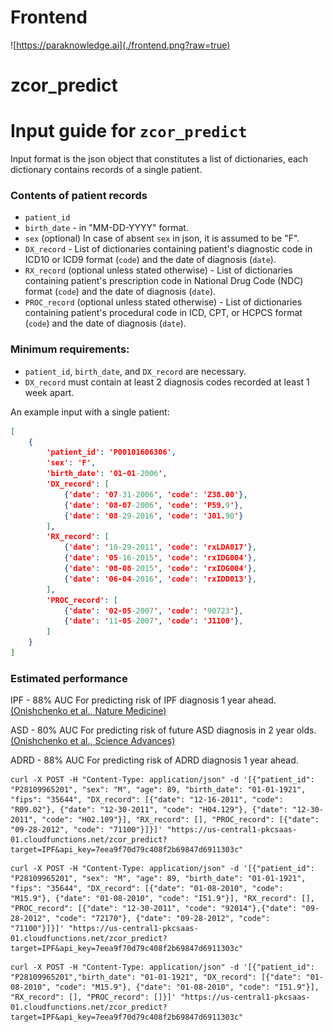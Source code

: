 # Frontend

![https://paraknowledge.ai](./frontend.png?raw=true)


# zcor_predict



# **Input guide for `zcor_predict`**

Input format is the json object that constitutes a list of dictionaries, each dictionary contains 
records of a single patient.

### Contents of patient records
* `patient_id` 
* `birth_date` - in "MM-DD-YYYY" format.
* `sex` (optional) In case of absent `sex` in json, it is assumed to be "F".
* `DX_record` - List of dictionaries containing patient's diagnostic code in ICD10 or ICD9 format (`code`) 
and the date of diagnosis (`date`).
* `RX_record` (optional unless stated otherwise) - List of dictionaries containing patient's prescription code in National Drug Code (NDC) format (`code`)
  and the date of diagnosis (`date`).
* `PROC_record` (optional unless stated otherwise) - List of dictionaries containing patient's procedural code in ICD, CPT, or HCPCS format (`code`)
    and the date of diagnosis (`date`).

### Minimum requirements:
* `patient_id`, `birth_date`, and `DX_record` are necessary.
* `DX_record` must contain at least 2 diagnosis codes recorded at least 1 week apart.


An example input with a single patient:
```json
[
    { 
        'patient_id': 'P00101606306',
        'sex': 'F',
        'birth_date': '01-01-2006',
        'DX_record': [
            {'date': '07-31-2006', 'code': 'Z38.00'},
            {'date': '08-07-2006', 'code': 'P59.9'},
            {'date': '08-29-2016', 'code': 'J01.90'}
        ],
        'RX_record': [
            {'date': '10-29-2011', 'code': 'rxLDA017'},
            {'date': '05-16-2015', 'code': 'rxIDG004'},
            {'date': '08-08-2015', 'code': 'rxIDG004'},
            {'date': '06-04-2016', 'code': 'rxIDD013'},
        ],
        'PROC_record': [
            {'date': '02-05-2007', 'code': '90723'},
            {'date': '11-05-2007', 'code': 'J1100'},
        ]
    }
]
```

### Estimated performance

IPF - 88% AUC For predicting risk of IPF diagnosis 1 year ahead. [(Onishchenko et al., Nature Medicine)](https://www.science.org/doi/10.1126/sciadv.abf0354)

ASD - 80% AUC For predicting risk of future ASD diagnosis in 2 year olds. [(Onishchenko et al., Science Advances)](https://www.science.org/doi/10.1126/sciadv.abf0354)

ADRD - 88% AUC For predicting risk of ADRD diagnosis 1 year ahead.




```
curl -X POST -H "Content-Type: application/json" -d '[{"patient_id": "P28109965201", "sex": "M", "age": 89, "birth_date": "01-01-1921", "fips": "35644", "DX_record": [{"date": "12-16-2011", "code": "R09.02"}, {"date": "12-30-2011", "code": "H04.129"}, {"date": "12-30-2011", "code": "H02.109"}], "RX_record": [], "PROC_record": [{"date": "09-28-2012", "code": "71100"}]}]' "https://us-central1-pkcsaas-01.cloudfunctions.net/zcor_predict?target=IPF&api_key=7eea9f70d79c408f2b69847d6911303c"
```


```
curl -X POST -H "Content-Type: application/json" -d '[{"patient_id": "P28109965201", "sex": "M", "age": 89, "birth_date": "01-01-1921", "fips": "35644", "DX_record": [{"date": "01-08-2010", "code": "M15.9"}, {"date": "01-08-2010", "code": "I51.9"}], "RX_record": [], "PROC_record": [{"date": "12-30-2011", "code": "92014"},{"date": "09-28-2012", "code": "72170"}, {"date": "09-28-2012", "code": "71100"}]}]' "https://us-central1-pkcsaas-01.cloudfunctions.net/zcor_predict?target=IPF&api_key=7eea9f70d79c408f2b69847d6911303c"
```

```
curl -X POST -H "Content-Type: application/json" -d '[{"patient_id": "P28109965201","birth_date": "01-01-1921", "DX_record": [{"date": "01-08-2010", "code": "M15.9"}, {"date": "01-08-2010", "code": "I51.9"}], "RX_record": [], "PROC_record": []}]' "https://us-central1-pkcsaas-01.cloudfunctions.net/zcor_predict?target=IPF&api_key=7eea9f70d79c408f2b69847d6911303c"
```